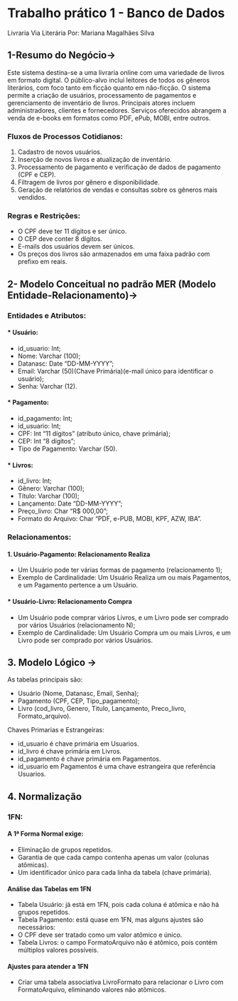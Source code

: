 # Trabalho prático 1 - Banco de Dados

Livraria Via Literária 
Por: Mariana Magalhães Silva

## 1-Resumo do Negócio->

Este sistema destina-se a uma livraria online com uma variedade de livros em formato digital. O público-alvo inclui leitores de todos os gêneros literários, com foco tanto em ficção quanto em não-ficção. O sistema permite a criação de usuários, processamento de pagamentos e gerenciamento de inventário de livros. Principais atores incluem administradores, clientes e fornecedores. Serviços oferecidos abrangem a venda de e-books em formatos como PDF, ePub, MOBI, entre outros.

### Fluxos de Processos Cotidianos:
1. Cadastro de novos usuários.
2. Inserção de novos livros e atualização de inventário.
3. Processamento de pagamento e verificação de dados de pagamento (CPF e CEP).
4. Filtragem de livros por gênero e disponibilidade.
5. Geração de relatórios de vendas e consultas sobre os gêneros mais vendidos.

### Regras e Restrições:
- O CPF deve ter 11 dígitos e ser único.
- O CEP deve conter 8 dígitos.
- E-mails dos usuários devem ser únicos.
- Os preços dos livros são armazenados em uma faixa padrão com prefixo em reais.

## 2- Modelo Conceitual no padrão MER (Modelo Entidade-Relacionamento)->

### Entidades e Atributos:
#### * Usuário:
+ id_usuario: Int;
+ Nome: Varchar (100);
+ Datanasc: Date “DD-MM-YYYY”;
+ Email: Varchar (50)(Chave Primária)(e-mail único para identificar o usuário);
+ Senha: Varchar (12).
  
#### * Pagamento:
+ id_pagamento: Int;
+ id_usuario: Int;
+ CPF: Int “11 dígitos” (atributo único, chave primária);
+ CEP: Int “8 dígitos”;
+ Tipo de Pagamento: Varchar (50).
  
#### * Livros:
+ id_livro: Int;
+ Gênero: Varchar (100);
+ Título: Varchar (100); 
+ Lançamento: Date “DD-MM-YYYY”;
+ Preço_livro: Char “R$ 000,00”;
+ Formato do Arquivo: Char “PDF, e-PUB, MOBI, KPF, AZW, IBA”.

### Relacionamentos:
#### 1. Usuário-Pagamento: Relacionamento Realiza
- Um Usuário pode ter várias formas de pagamento (relacionamento 1);
- Exemplo de Cardinalidade: Um Usuário Realiza um ou mais Pagamentos, e um Pagamento pertence a um Usuário.
#### * Usuário-Livro: Relacionamento Compra
- Um Usuário pode comprar vários Livros, e um Livro pode ser comprado por vários Usuários (relacionamento N);
- Exemplo de Cardinalidade: Um Usuário Compra um ou mais Livros, e um Livro pode ser comprado por vários Usuários.

##  3. Modelo Lógico ->

As tabelas principais são:
+ Usuário (Nome, Datanasc, Email, Senha);
+ Pagamento (CPF, CEP, Tipo_pagamento);
+ Livro (cod_livro, Genero, Titulo, Lançamento, Preco_livro, Formato_arquivo).

Chaves Primarias e Estrangeiras:
+ id_usuario é chave primária em Usuarios.
+ id_livro é chave primária em Livros.
+ id_pagamento é chave primária em Pagamentos.
+ id_usuario em Pagamentos é uma chave estrangeira que referência Usuarios.

## 4. Normalização

### 1FN:

#### A 1ª Forma Normal exige:

+ Eliminação de grupos repetidos.
+ Garantia de que cada campo contenha apenas um valor (colunas atômicas).
+ Um identificador único para cada linha da tabela (chave primária).
  
#### Análise das Tabelas em 1FN

+ Tabela Usuário: já está em 1FN, pois cada coluna é atômica e não há grupos repetidos.
+ Tabela Pagamento: está quase em 1FN, mas alguns ajustes são necessários:
+ O CPF deve ser tratado como um valor atômico e único.
+ Tabela Livros: o campo FormatoArquivo não é atômico, pois contém múltiplos valores possíveis.
  
#### Ajustes para atender a 1FN
+ Criar uma tabela associativa LivroFormato para relacionar o Livro com FormatoArquivo, eliminando valores não atômicos.
